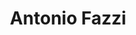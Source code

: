 ---
layout: about
inline: true
group: Postdoctoral researchers
group_rank: 3
team_frontpage: false

title: Antonio Fazzi
description: 
lastname: Fazzi
publications: 'author^=*Fazzi'

teaser: >
    Postdoctoral researcher


profile:
    name: Antonio Fazzi
    align: right
    email: antonio.fazzi@univ-lorraine.fr
    role: Postdoctoral Researcher
    image: misc.jpg
    address: >
          Faculté des Sciences et Technologies, Bâtiment 1er cycle, F-54000 Nancy

   
---
